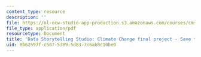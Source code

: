```yaml
---
content_type: resource
description: ''
file: https://ol-ocw-studio-app-production.s3.amazonaws.com/courses/cms-631-data-storytelling-studio-climate-change-spring-2017/8b62597fc5d753895d837c6ab8c10be0_MITCMS_631s17_assn_final_savebees.pdf
file_type: application/pdf
resourcetype: Document
title: 'Data Storytelling Studio: Climate Change final project - Save the Bees presentation'
uid: 8b62597f-c5d7-5389-5d83-7c6ab8c10be0
---
```

